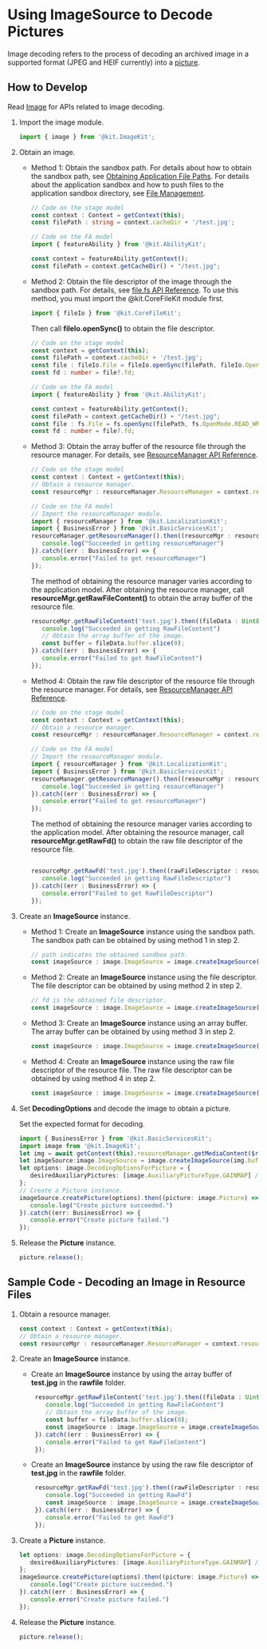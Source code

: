 # Using ImageSource to Decode Pictures

Image decoding refers to the process of decoding an archived image in a supported format (JPEG and HEIF currently) into a [picture](image-overview.md).  

## How to Develop

Read [Image](../../reference/apis-image-kit/js-apis-image.md#imagesource) for APIs related to image decoding.

1. Import the image module.

   ```ts
   import { image } from '@kit.ImageKit';
   ```

2. Obtain an image.
   - Method 1: Obtain the sandbox path. For details about how to obtain the sandbox path, see [Obtaining Application File Paths](../../application-models/application-context-stage.md#obtaining-application-file-paths). For details about the application sandbox and how to push files to the application sandbox directory, see [File Management](../../file-management/app-sandbox-directory.md).

      ```ts
      // Code on the stage model
      const context : Context = getContext(this);
      const filePath : string = context.cacheDir + '/test.jpg';
      ```

      ```ts
      // Code on the FA model
      import { featureAbility } from '@kit.AbilityKit';
      
      const context = featureAbility.getContext();
      const filePath = context.getCacheDir() + "/test.jpg";
      ```

   - Method 2: Obtain the file descriptor of the image through the sandbox path. For details, see [file.fs API Reference](../../reference/apis-core-file-kit/js-apis-file-fs.md).
      To use this method, you must import the \@kit.CoreFileKit module first.

      ```ts
      import { fileIo } from '@kit.CoreFileKit';
      ```

      Then call **fileIo.openSync()** to obtain the file descriptor.
  
      ```ts
      // Code on the stage model
      const context = getContext(this);
      const filePath = context.cacheDir + '/test.jpg';
      const file : fileIo.File = fileIo.openSync(filePath, fileIo.OpenMode.READ_WRITE);
      const fd : number = file?.fd;
      ```

      ```ts
      // Code on the FA model
      import { featureAbility } from '@kit.AbilityKit';
      
      const context = featureAbility.getContext();
      const filePath = context.getCacheDir() + "/test.jpg";
      const file : fs.File = fs.openSync(filePath, fs.OpenMode.READ_WRITE);
      const fd : number = file?.fd;
      ```

   - Method 3: Obtain the array buffer of the resource file through the resource manager. For details, see [ResourceManager API Reference](../../reference/apis-localization-kit/js-apis-resource-manager.md#getrawfilecontent9-1).

      ```ts
      // Code on the stage model
      const context : Context = getContext(this);
      // Obtain a resource manager.
      const resourceMgr : resourceManager.ResourceManager = context.resourceManager;
      ```

      ```ts
      // Code on the FA model
      // Import the resourceManager module.
      import { resourceManager } from '@kit.LocalizationKit';
      import { BusinessError } from '@kit.BasicServicesKit';
      resourceManager.getResourceManager().then((resourceMgr : resourceManager.ResourceManager) => {
         console.log("Succeeded in getting resourceManager")
      }).catch((err : BusinessError) => {
         console.error("Failed to get resourceManager")
      });
      ```

      The method of obtaining the resource manager varies according to the application model. After obtaining the resource manager, call **resourceMgr.getRawFileContent()** to obtain the array buffer of the resource file.

      ```ts
      resourceMgr.getRawFileContent('test.jpg').then((fileData : Uint8Array) => {
         console.log("Succeeded in getting RawFileContent")
         // Obtain the array buffer of the image.
         const buffer = fileData.buffer.slice(0);
      }).catch((err : BusinessError) => {
         console.error("Failed to get RawFileContent")
      });
      
      ```

   - Method 4: Obtain the raw file descriptor of the resource file through the resource manager. For details, see [ResourceManager API Reference](../../reference/apis-localization-kit/js-apis-resource-manager.md#getrawfd9-1).

      ```ts
      // Code on the stage model
      const context : Context = getContext(this);
      // Obtain a resource manager.
      const resourceMgr : resourceManager.ResourceManager = context.resourceManager;
      ```

      ```ts
      // Code on the FA model
      // Import the resourceManager module.
      import { resourceManager } from '@kit.LocalizationKit';
      import { BusinessError } from '@kit.BasicServicesKit';
      resourceManager.getResourceManager().then((resourceMgr : resourceManager.ResourceManager) => {
         console.log("Succeeded in getting resourceManager")
      }).catch((err : BusinessError) => {
         console.error("Failed to get resourceManager")
      });
      ```

      The method of obtaining the resource manager varies according to the application model. After obtaining the resource manager, call **resourceMgr.getRawFd()** to obtain the raw file descriptor of the resource file.

      ```ts
      
      resourceMgr.getRawFd('test.jpg').then((rawFileDescriptor : resourceManager.RawFileDescriptor) => {
         console.log("Succeeded in getting RawFileDescriptor")
      }).catch((err : BusinessError) => {
         console.error("Failed to get RawFileDescriptor")
      });
      ```

3. Create an **ImageSource** instance.

   - Method 1: Create an **ImageSource** instance using the sandbox path. The sandbox path can be obtained by using method 1 in step 2.

      ```ts
      // path indicates the obtained sandbox path.
      const imageSource : image.ImageSource = image.createImageSource(filePath);
      ```

   - Method 2: Create an **ImageSource** instance using the file descriptor. The file descriptor can be obtained by using method 2 in step 2.

      ```ts
      // fd is the obtained file descriptor.
      const imageSource : image.ImageSource = image.createImageSource(fd);
      ```

   - Method 3: Create an **ImageSource** instance using an array buffer. The array buffer can be obtained by using method 3 in step 2.

      ```ts
      const imageSource : image.ImageSource = image.createImageSource(buffer);
      ```

   - Method 4: Create an **ImageSource** instance using the raw file descriptor of the resource file. The raw file descriptor can be obtained by using method 4 in step 2.

      ```ts
      const imageSource : image.ImageSource = image.createImageSource(rawFileDescriptor);
      ```

4. Set **DecodingOptions** and decode the image to obtain a picture.

   Set the expected format for decoding.
      ```ts
      import { BusinessError } from '@kit.BasicServicesKit';
      import image from '@kit.ImageKit';
      let img = await getContext(this).resourceManager.getMediaContent($r('app.media.picture'));
      let imageSource:image.ImageSource = image.createImageSource(img.buffer.slice(0));
      let options: image.DecodingOptionsForPicture = {
         desiredAuxiliaryPictures: [image.AuxiliaryPictureType.GAINMAP] // GAINMAP indicates the type of the auxiliary picture to be decoded.
      };
      // Create a Picture instance.
      imageSource.createPicture(options).then((picture: image.Picture) => {
         console.log("Create picture succeeded.")
      }).catch((err: BusinessError) => {
         console.error("Create picture failed.")
      });
      ```

5. Release the **Picture** instance.

   ```ts
   picture.release();
   ```

## Sample Code - Decoding an Image in Resource Files

1. Obtain a resource manager.

   ```ts
   const context : Context = getContext(this);
   // Obtain a resource manager.
   const resourceMgr : resourceManager.ResourceManager = context.resourceManager;
   ```

2. Create an **ImageSource** instance.
   - Create an **ImageSource** instance by using the array buffer of **test.jpg** in the **rawfile** folder.

     ```ts
      resourceMgr.getRawFileContent('test.jpg').then((fileData : Uint8Array) => {
         console.log("Succeeded in getting RawFileContent")
         // Obtain the array buffer of the image.
         const buffer = fileData.buffer.slice(0);
         const imageSource : image.ImageSource = image.createImageSource(buffer);
      }).catch((err : BusinessError) => {
         console.error("Failed to get RawFileContent")
      });
     ```

   - Create an **ImageSource** instance by using the raw file descriptor of **test.jpg** in the **rawfile** folder.

     ```ts
      resourceMgr.getRawFd('test.jpg').then((rawFileDescriptor : resourceManager.RawFileDescriptor) => {
         console.log("Succeeded in getting RawFd")
         const imageSource : image.ImageSource = image.createImageSource(rawFileDescriptor);
      }).catch((err : BusinessError) => {
         console.error("Failed to get RawFd")
      });
     ```

3. Create a **Picture** instance.

   ```ts
   let options: image.DecodingOptionsForPicture = {
      desiredAuxiliaryPictures: [image.AuxiliaryPictureType.GAINMAP] // GAINMAP indicates the type of the auxiliary picture to be decoded.
   };
   imageSource.createPicture(options).then((picture: image.Picture) => {
      console.log("Create picture succeeded.")
   }).catch((err : BusinessError) => {
      console.error("Create picture failed.")
   });
   ```

4. Release the **Picture** instance.

   ```ts
   picture.release();
   ```
